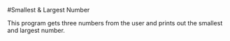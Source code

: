 #Smallest & Largest Number

This program gets three numbers from the user and prints out the smallest and largest number.